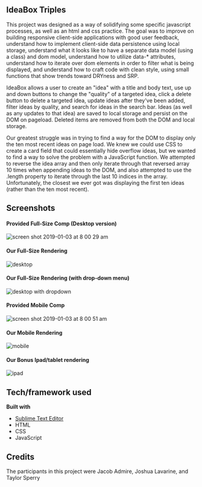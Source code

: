 ## IdeaBox Triples
This project was designed as a way of solidifying some specific javascript processes, as well as an html and css practice. The goal was to improve on building responsive client-side applications with good user feedback, understand how to implement client-side data persistence using local storage, understand what it looks like to have a separate data model (using a class) and dom model, understand how to utilize data-* attributes, understand how to iterate over dom elements in order to filter what is being displayed, and understand how to craft code with clean style, using small functions that show trends toward DRYness and SRP.

IdeaBox allows a user to create an "idea" with a title and body text, use up and down buttons to change the "quality" of a targeted idea, click a delete button to delete a targeted idea, update ideas after they've been added, filter ideas by quality, and search for ideas in the search bar. Ideas (as well as any updates to that idea) are saved to local storage and persist on the DOM on pageload. Deleted items are removed from both the DOM and local storage. 

Our greatest struggle was in trying to find a way for the DOM to display only the ten most recent ideas on page load. We knew we could use CSS to create a card field that could essentially hide overflow ideas, but we wanted to find a way to solve the problem with a JavaScript function. We attempted to reverse the idea array and then only iterate through that reversed array 10 times when appending ideas to the DOM, and also attempted to use the .length property to iterate through the last 10 indices in the array. Unfortunately, the closest we ever got was displaying the first ten ideas (rather than the ten most recent). 

## Screenshots
#### Provided Full-Size Comp (Desktop version)
![screen shot 2019-01-03 at 8 00 29 am](https://user-images.githubusercontent.com/40274984/50644434-19f66080-0f2e-11e9-992b-375957a55dcb.png)

#### Our Full-Size Rendering
![desktop](https://user-images.githubusercontent.com/40274984/50644545-5fb32900-0f2e-11e9-81ee-124366dd840d.png)

#### Our Full-Size Rendering (with drop-down menu)
![desktop with dropdown](https://user-images.githubusercontent.com/40274984/50644579-78234380-0f2e-11e9-8bde-bda424c42024.png)

#### Provided Mobile Comp
![screen shot 2019-01-03 at 8 00 51 am](https://user-images.githubusercontent.com/40274984/50644481-34c8d500-0f2e-11e9-85b7-012a4035d23e.png)

#### Our Mobile Rendering
![mobile](https://user-images.githubusercontent.com/40274984/50644601-8bceaa00-0f2e-11e9-9550-e8c15dbe6982.png)

#### Our Bonus Ipad/tablet rendering
![ipad](https://user-images.githubusercontent.com/40274984/50644683-c6d0dd80-0f2e-11e9-9c4d-40d986a35744.png)

## Tech/framework used
<b>Built with</b>
- [Sublime Text Editor](https://sublimetext.com)
- HTML
- CSS
- JavaScript

## Credits
The participants in this project were Jacob Admire, Joshua Lavarine, and Taylor Sperry
